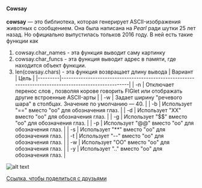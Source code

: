 #### Cowsay
__cowsay__ — это библиотека, которая генерирует ASCII-изображения животных с сообщением. Она была написана на *Pearl* ради шутки 25 лет назад. Но официально выпустилась тольков 2016 году. 
В ней есть такие функции как
1. cowsay.char_names - эта функция выводит саму картинку
2. cowsay.char_funcs - эта функция выводит адрес в памяти, где находится объект функции.
3. len(cowsay.chars) - эта функция возвращает длину вывода
| Вариант | Цель                                                                                                 |
|---------|------------------------------------------------------------------------------------------------------|
| -n      | Отключает перенос слов , позволяя корове говорить FIGlet или отображать другие встроенные ASCII-арты |
| -w      | Задает ширину "речевого шара" в столбцах. Значение по умолчанию — 40.                                |
| -b      | Использует "==" вместо "oo" для обозначения глаз.                                                    |
| -d      | Использует "XX" вместо "оо" для обозначения глаз.                                                    |
| -g      | Использует "$$" вместо "оо" для обозначения глаз.                                                    |
| -p      | Использует "@@" вместо "оо" для обозначения глаз.                                                    |
| -s      | Использует "**" вместо "oo" для обозначения глаз.                                                    |
| -t      | Использует "--" вместо "оо" для обозначения глаз.                                                    |
| -w      | Использует "OO" вместо "оо" для обозначения глаз.                                                    |
| -y      | Использует ".." вместо "оо" для обозначения глаз.                                                    | 

![alt text][logo]

[logo]: https://cdn.7tv.app/emote/63e795c1e6693504043eed8e/4x.webp
[Ссылка, чтобы поделиться с друзьями](https://github.com/hseAlexStep/creative_task1/main/README.md) 
